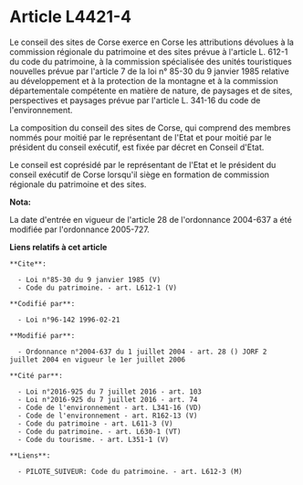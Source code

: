 # Article L4421-4

Le conseil des sites de Corse exerce en Corse les attributions dévolues à la commission régionale du patrimoine et des sites
prévue à l'article L. 612-1 du code du patrimoine, à la commission spécialisée des unités touristiques nouvelles prévue par
l'article 7 de la loi n° 85-30 du 9 janvier 1985 relative au développement et à la protection de la montagne et à la
commission départementale compétente en matière de nature, de paysages et de sites, perspectives et paysages prévue par
l'article L. 341-16 du code de l'environnement. 

La composition du conseil des sites de Corse, qui comprend des membres nommés pour moitié par le représentant de l'Etat et
pour moitié par le président du conseil exécutif, est fixée par décret en Conseil d'Etat. 

Le conseil est coprésidé par le représentant de l'Etat et le président du conseil exécutif de Corse lorsqu'il siège en
formation de commission régionale du patrimoine et des sites.

**Nota:**

La date d'entrée en vigueur de l'article 28 de l'ordonnance 2004-637 a été modifiée par l'ordonnance 2005-727.

**Liens relatifs à cet article**

	**Cite**:

	  - Loi n°85-30 du 9 janvier 1985 (V)
	  - Code du patrimoine. - art. L612-1 (V)

	**Codifié par**:

	  - Loi n°96-142 1996-02-21

	**Modifié par**:

	  - Ordonnance n°2004-637 du 1 juillet 2004 - art. 28 () JORF 2 juillet 2004 en vigueur le 1er juillet 2006

	**Cité par**:

	  - Loi n°2016-925 du 7 juillet 2016 - art. 103
	  - Loi n°2016-925 du 7 juillet 2016 - art. 74
	  - Code de l'environnement - art. L341-16 (VD)
	  - Code de l'environnement - art. R162-13 (V)
	  - Code du patrimoine - art. L611-3 (V)
	  - Code du patrimoine. - art. L630-1 (VT)
	  - Code du tourisme. - art. L351-1 (V)

	**Liens**:

	  - PILOTE_SUIVEUR: Code du patrimoine. - art. L612-3 (M)
